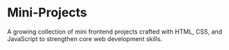 # Mini-Projects
A growing collection of mini frontend projects crafted with HTML, CSS, and JavaScript to strengthen core web development skills.
